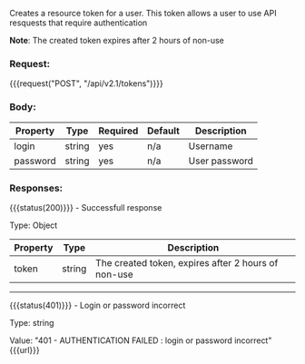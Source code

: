 Creates a resource token for a user. This token allows a user to use API resquests that require authentication

**Note**: The created token expires after 2 hours of non-use

### Request:
{{{request("POST", "/api/v2.1/tokens")}}}

### Body:
| Property | Type   | Required | Default |  Description  |
| -------- | ------ | -------- | ------- | ------------- |
| login    | string |   yes    |   n/a   |   Username    |
| password | string |   yes    |   n/a   | User password |

### Responses:

{{{status(200)}}} - Successfull response

Type: Object

| Property | Type   |                      Description                         |
| -------- | ------ | -------------------------------------------------------- |
| token    | string |   The created token, expires after 2 hours of non-use    |

***

{{{status(401)}}} - Login or password incorrect

Type: string

Value: "401 - AUTHENTICATION FAILED : login or password incorrect"
{{{url}}}
